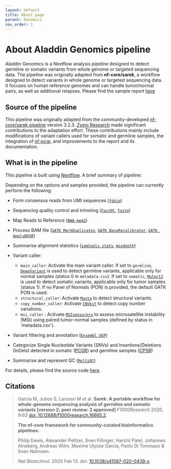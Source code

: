 ```yaml
---
layout: default
title: About page
parent: Genomics
nav_order: 1
---
```


# About Aladdin Genomics pipeline

Aladdin Genomics is a Nextflow analysis pipeline designed to detect germline or somatic variants from whole genome or targeted sequencing data. The pipeline was originally adapted from **nf-core/sarek**, a workflow designed to detect variants in whole genome or targeted sequencing data. It focuses on human reference genomes and can handle tumor/normal pairs, as well as additional relapses. Please find the sample report [here](https://zymo-research.github.io/pipeline-resources/reports/aladdin_genomics_sample_report.html)

## Source of the pipeline

This pipeline was originally adapted from the community-developed [nf-core/sarek pipeline](https://github.com/nf-core/sarek) version 3.2.3. [Zymo Research](https://www.zymoresearch.com) made significant contributions to the adaptation effort. These contributions mainly include modifications of variant callers used for somatic and germline samples, the integration of [nf-pcgr](https://github.com/BarryDigby/nf-pcgr), and improvements to the report and its documentation.

## What is in the pipeline

This pipeline is built using [Nextflow](https://www.nextflow.io/). A brief summary of pipeline:

Depending on the options and samples provided, the pipeline can currently perform the following:

- Form consensus reads from UMI sequences ([`fgbio`](https://fulcrumgenomics.github.io/fgbio/))
- Sequencing quality control and trimming ([`FastQC`](https://www.bioinformatics.babraham.ac.uk/projects/fastqc/), [`fastp`](https://github.com/OpenGene/fastp))
- Map Reads to Reference ([`BWA-mem2`](https://github.com/bwa-mem2/bwa-mem2))
- Process BAM file ([`GATK MarkDuplicates`](https://gatk.broadinstitute.org/hc/en-us/articles/360037052812-MarkDuplicates-Picard), [`GATK BaseRecalibrator`](https://gatk.broadinstitute.org/hc/en-us/articles/360035890531-Base-Quality-Score-Recalibration-BQSR), [`GATK ApplyBQSR`](https://gatk.broadinstitute.org/hc/en-us/articles/360036856671-ApplyBQSR))
- Summarise alignment statistics ([`samtools stats`](https://www.htslib.org/doc/samtools-stats.html), [`mosdepth`](https://github.com/brentp/mosdepth))
- Variant caller:

  - `main_caller`: Activate the main variant caller. If set to `germline`, [`DeepVariant`](https://github.com/google/deepvariant) is used to detect germline variants, applicable only for normal samples (status 0 in `metadata.csv`). If set to `somatic`, [`Mutect2`](https://gatk.broadinstitute.org/hc/en-us/articles/360037593851-Mutect2) is used to detect somatic variants, applicable only for tumor samples (status 1). If no Panel of Normals (PON) is provided, the default GATK PON is used.
  - `structural_caller`: Activate [`Manta`](https://github.com/Illumina/manta) to detect structural variants.
  - `copy_number_caller`: Activate [`CNVkit`](https://cnvkit.readthedocs.io/en/stable/) to detect copy number variations.
  - `msi_caller` : Activate [`MSIsensorpro`](https://github.com/xjtu-omics/msisensor-pro) to assess microsatellite instability (MSI) using paired tumor-normal samples (defined by status in 'metadata.csv').

- Variant filtering and annotation ([`Ensembl VEP`](https://github.com/Ensembl/ensembl-vep))
- Categorize Single Nucleotide Variants (SNVs) and Insertions/Deletions (InDels) detected in somatic ([PCGR](https://github.com/sigven/pcgr)) and germline samples ([CPSR](https://sigven.github.io/cpsr/))
- Summarise and represent QC ([`MultiQC`](http://multiqc.info/))

For details, please find the source code [here](https://github.com/Zymo-Research/aladdin-genomics).

## Citations

> Garcia M, Juhos S, Larsson M et al. **Sarek: A portable workflow for whole-genome sequencing analysis of germline and somatic variants [version 2; peer review: 2 approved]** _F1000Research_ 2020, 9:63 [doi: 10.12688/f1000research.16665.2](http://dx.doi.org/10.12688/f1000research.16665.2).

> **The nf-core framework for community-curated bioinformatics pipelines.**
>
> Philip Ewels, Alexander Peltzer, Sven Fillinger, Harshil Patel, Johannes Alneberg, Andreas Wilm, Maxime Ulysse Garcia, Paolo Di Tommaso & Sven Nahnsen.
>
> _Nat Biotechnol._ 2020 Feb 13. doi: [10.1038/s41587-020-0439-x](https://dx.doi.org/10.1038/s41587-020-0439-x).
